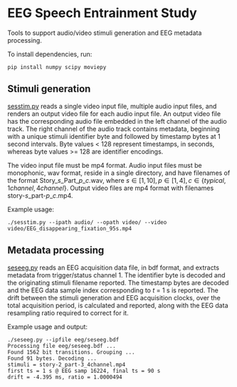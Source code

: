 # EEG Speech Entrainment Study

Tools to support audio/video stimuli generation and EEG metadata processing.

To install dependencies, run:

    pip install numpy scipy moviepy

## Stimuli generation
[sesstim.py](sesstim.py) reads a single video input file, multiple audio input files, and renders an output video file for each audio input file. An output video file has the corresponding audio file embedded in the left channel of the audio track. The right channel of the audio track contains metadata, beginning with a unique stimuli identifier byte and followed by timestamp bytes at 1 second intervals. Byte values < 128 represent timestamps, in seconds, whereas byte values >= 128 are identifier encodings.

The video input file must be mp4 format. Audio input files must be monophonic, wav format, reside in a single directory, and have filenames of the format Story\__s_\_Part\__p_\__c_.wav, where $s\in[1, 10], p\in[1, 4], c\in\{typical, 1channel, 4channel\}$. Output video files are mp4 format with filenames story-_s_\_part-_p_\__c_.mp4.

Example usage:

    ./sesstim.py --ipath audio/ --opath video/ --video video/EEG_disappearing_fixation_95s.mp4

## Metadata processing
[seseeg.py](seseeg.py) reads an EEG acquisition data file, in bdf format, and extracts metadata from trigger/status channel 1. The identifier byte is decoded and the originating stimuli filename reported. The timestamp bytes are decoded and the EEG data sample index corresponding to _t_ = 1 s is reported. The drift between the stimuli generation and EEG acquisition clocks, over the total acquisition period, is calculated and reported, along with the EEG data resampling ratio required to correct for it.

Example usage and output:

    ./seseeg.py --ipfile eeg/seseeg.bdf
    Processing file eeg/seseeg.bdf ...
    Found 1562 bit transitions. Grouping ...
    Found 91 bytes. Decoding ...
    stimuli = story-2_part-3_4channel.mp4
    first ts = 1 s @ EEG samp 16224, final ts = 90 s
    drift = -4.395 ms, ratio = 1.0000494
